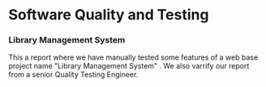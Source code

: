 # Software Quality and Testing
### Library Management System
This a report where we have manually tested some features of a web base project name "Library Management System" . We also varrify our report from a senior Quality Testing Engineer.
